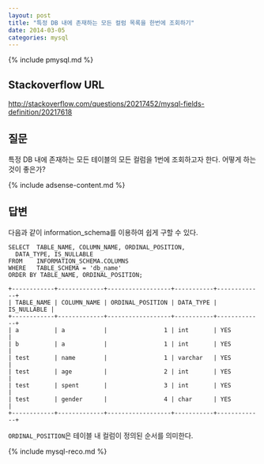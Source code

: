 ```yaml
---
layout: post
title: "특정 DB 내에 존재하는 모든 컬럼 목록을 한번에 조회하기"
date: 2014-03-05 
categories: mysql
---
```


{% include pmysql.md %}

## Stackoverflow URL

http://stackoverflow.com/questions/20217452/mysql-fields-definition/20217618

## 질문

특정 DB 내에 존재하는 모든 테이블의 모든 컬럼을 1번에 조회하고자 한다. 어떻게 하는 것이 좋은가?

{% include adsense-content.md %}

## 답변

다음과 같이 information_schema를 이용하여 쉽게 구할 수 있다.

    SELECT  TABLE_NAME, COLUMN_NAME, ORDINAL_POSITION,
      DATA_TYPE, IS_NULLABLE
    FROM    INFORMATION_SCHEMA.COLUMNS
    WHERE   TABLE_SCHEMA = 'db_name'
    ORDER BY TABLE_NAME, ORDINAL_POSITION;
     
    +------------+-------------+------------------+-----------+-------------+
    | TABLE_NAME | COLUMN_NAME | ORDINAL_POSITION | DATA_TYPE | IS_NULLABLE |
    +------------+-------------+------------------+-----------+-------------+
    | a          | a           |                1 | int       | YES         |
    | b          | a           |                1 | int       | YES         |
    | test       | name        |                1 | varchar   | YES         |
    | test       | age         |                2 | int       | YES         |
    | test       | spent       |                3 | int       | YES         |
    | test       | gender      |                4 | char      | YES         |
    +------------+-------------+------------------+-----------+-------------+

`ORDINAL_POSITION`은 테이블 내 컬럼이 정의된 순서를 의미한다.

{% include mysql-reco.md %}
